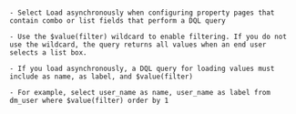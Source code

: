 #

	- Select Load asynchronously when configuring property pages that contain combo or list fields that perform a DQL query

	- Use the $value(filter) wildcard to enable filtering. If you do not use the wildcard, the query returns all values when an end user selects a list box.

	- If you load asynchronously, a DQL query for loading values must include as name, as label, and $value(filter)

	- For example, select user_name as name, user_name as label from dm_user where $value(filter) order by 1
